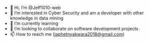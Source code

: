 - 👋 Hi, I’m @Jeff1010-web
- 👀 I’m interested in Cyber Security and am a developer with other knowledge in data mining
- 🌱 I’m currently learning 
- 💞️ I’m looking to collaborate on software development projects 
- 📫 How to reach me (japhetnyakwara2018@gmail.com)


